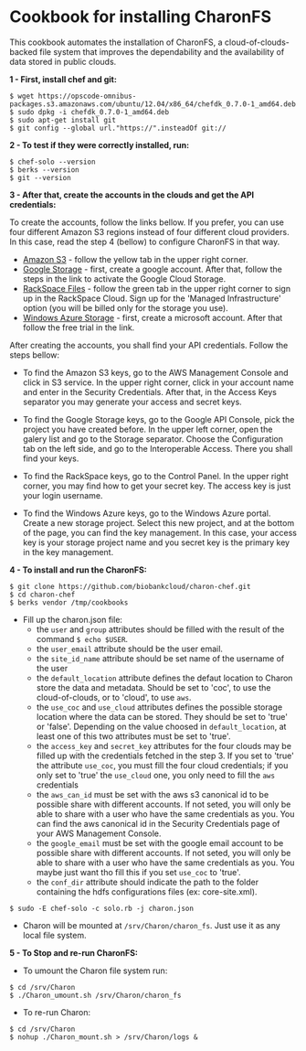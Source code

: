 # Cookbook for installing CharonFS

This cookbook automates the installation of CharonFS, a cloud-of-clouds-backed file system that improves the dependability and the availability of data stored in public clouds. 

**1 - First, install chef and git:**

```
$ wget https://opscode-omnibus-packages.s3.amazonaws.com/ubuntu/12.04/x86_64/chefdk_0.7.0-1_amd64.deb
$ sudo dpkg -i chefdk_0.7.0-1_amd64.deb
$ sudo apt-get install git
$ git config --global url."https://".insteadOf git://
```

**2 - To test if they were correctly installed, run:**
```
$ chef-solo --version
$ berks --version
$ git --version
```
**3 - After that, create the accounts in the clouds and get the API credentials:**

To create the accounts, follow the links bellow. If you prefer, you can use four different Amazon S3 regions instead of four different cloud providers. In this case, read the step 4 (bellow) to configure CharonFS in that way.
* [Amazon S3](https://aws.amazon.com/s3/) - follow the yellow tab in the upper right corner.
* [Google Storage](https://cloud.google.com/storage/docs/signup) - first, create a google account. After that, follow the steps in the link to activate the Google Cloud Storage.
* [RackSpace Files](http://www.rackspace.co.uk/) - follow the green tab in the upper right corner to sign up in the RackSpace Cloud. Sign up for the 'Managed Infrastructure' option (you will be billed only for the storage you use).
* [Windows Azure Storage](https://azure.microsoft.com/en-us/) - first, create a microsoft account. After that follow the free trial in the link.

After creating the accounts, you shall find your API credentials. Follow the steps bellow:

* To find the Amazon S3 keys, go to the AWS Management Console and click in S3 service. In the upper right corner, click in your account name and enter in the Security Credentials. After that, in the Access Keys separator you may generate your access and secret keys.

* To find the Google Storage keys, go to the Google API Console, pick the project you have created before. In the upper left corner, open the galery list and go to the Storage separator. Choose the Configuration tab on the left side, and go to the Interoperable Access. There you shall find your keys.

* To find the RackSpace keys, go to the Control Panel. In the upper right corner, you may find how to get your secret key. The access key is just your login username.

* To find the Windows Azure keys, go to the Windows Azure portal. Create a new storage project. Select this new project, and at the bottom of the page, you can find the key management. In this case, your access key is your storage project name and you secret key is the primary key in the key management.

**4 - To install and run the CharonFS:**

```
$ git clone https://github.com/biobankcloud/charon-chef.git
$ cd charon-chef
$ berks vendor /tmp/cookbooks
```
* Fill up the charon.json file:
  * the `user` and `group` attributes should be filled with the result of the command `$ echo $USER`.
  * the `user_email` attribute should be the user email.
  * the `site_id_name` attribute should be set name of the username of the user
  * the `default_location` attribute defines the defaut location to Charon store the data and metadata. Should be set to 'coc', to use the cloud-of-clouds, or to 'cloud', to use `aws`.
  * the `use_coc` and `use_cloud` attributes defines the possible storage location where the data can be stored. They should be set to 'true' or 'false'. Depending on the value choosed in `default_location`, at least one of this two attributes must be set to 'true'.
  * the `access_key` and `secret_key` attributes for the four clouds may be filled up with the credentials fetched in the step 3. If you set to 'true' the attribute `use_coc`, you must fill the four cloud credentials; if you only set to 'true' the `use_cloud` one, you only need to fill the `aws` credentials
  * the `aws_can_id` must be set with the aws s3 canonical id to be possible share with different accounts. If not seted, you will only be able to share with a user who have the same credentials as you. You can find the aws canonical id in the Security Credentials page of your AWS Management Console.
  * the `google_email` must be set with the google email account to be possible share with different accounts. If not seted, you will only be able to share with a user who have the same credentials as you. You maybe just want tho fill this if you set `use_coc` to 'true'.
  * the `conf_dir` attribute should indicate the path to the folder containing the hdfs configurations files (ex: core-site.xml).
```
$ sudo -E chef-solo -c solo.rb -j charon.json
```
* Charon will be mounted at `/srv/Charon/charon_fs`. Just use it as any local file system.

**5 - To Stop and re-run CharonFS:**

* To umount the Charon file system run:
```
$ cd /srv/Charon
$ ./Charon_umount.sh /srv/Charon/charon_fs
```
* To re-run Charon:
```
$ cd /srv/Charon
$ nohup ./Charon_mount.sh > /srv/Charon/logs &
```
